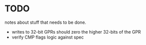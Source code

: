 # TODO
notes about stuff that needs to be done.

- writes to 32-bit GPRs should zero the higher 32-bits of the GPR
- verify CMP flags logic against spec
